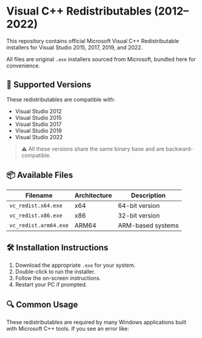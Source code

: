 # Visual C++ Redistributables (2012–2022)

This repository contains official Microsoft Visual C++ Redistributable installers for Visual Studio 2015, 2017, 2019, and 2022.

All files are original `.exe` installers sourced from Microsoft, bundled here for convenience.

## 🔗 Supported Versions

These redistributables are compatible with:
- Visual Studio 2012
- Visual Studio 2015
- Visual Studio 2017
- Visual Studio 2019
- Visual Studio 2022

> ⚠️ All these versions share the same binary base and are backward-compatible.

## 📦 Available Files

| Filename                 | Architecture | Description                     |
|--------------------------|--------------|---------------------------------|
| `vc_redist.x64.exe`      | x64          | 64-bit version                  |
| `vc_redist.x86.exe`      | x86          | 32-bit version                  |
| `vc_redist.arm64.exe`    | ARM64        | ARM-based systems               |

## 🛠 Installation Instructions

1. Download the appropriate `.exe` for your system.
2. Double-click to run the installer.
3. Follow the on-screen instructions.
4. Restart your PC if prompted.

## 🔍 Common Usage

These redistributables are required by many Windows applications built with Microsoft C++ tools. If you see an error like:
